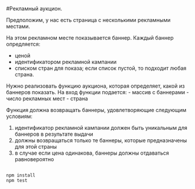 #Рекламный аукцион.

Предположим, у нас есть страница с несколькими рекламными местами.

На этом рекламном месте показывается баннер.
Каждый баннер опредляется:
  - ценой
  - идентификатором рекламной кампании
  - списком стран для показа; если список пустой, то подходит любая страна.

Нужно реализовать функцию аукциона, которая определяет, какой из баннеров показать.
На вход функции подается:
    - массив с баннерами
    - число рекламных мест
    - страна

Функция должна возвращать баннеры, удовлетворяющие следующим условиям:

1) идентификатор рекламной кампании должен быть уникальным для баннеров в результате выдачи
2) должны возвращаться только те баннеры, которые предназначены для этой страны
3) в случае если цена одинакова, баннеры должны отдаваться равновероятно


```shell

npm install
npm test

```